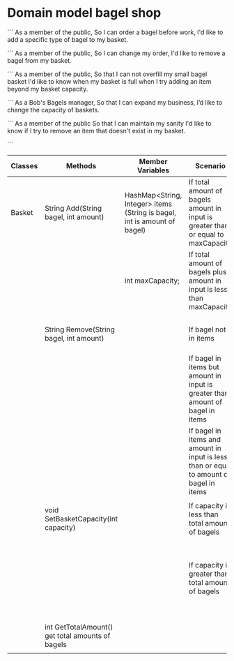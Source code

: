 # Domain model bagel shop

´´´
As a member of the public,
So I can order a bagel before work,
I'd like to add a specific type of bagel to my basket.

´´´
As a member of the public,
So I can change my order,
I'd like to remove a bagel from my basket.

´´´
As a member of the public,
So that I can not overfill my small bagel basket
I'd like to know when my basket is full when I try adding an item beyond my basket capacity.

´´´
As a Bob's Bagels manager,
So that I can expand my business,
I’d like to change the capacity of baskets.

´´´
As a member of the public
So that I can maintain my sanity
I'd like to know if I try to remove an item that doesn't exist in my basket.

´´´

| Classes | Methods                                          | Member Variables                                                         | Scenario                                                                                | Output/Result                                                                                         |
|---------|--------------------------------------------------|--------------------------------------------------------------------------|-----------------------------------------------------------------------------------------|-------------------------------------------------------------------------------------------------------|
| Basket  | String Add(String bagel, int amount)             | HashMap<String, Integer> items (String is bagel, int is amount of bagel) | If total amount of bagels amount in input is greater than or equal to maxCapacity       | Return a message saying items is full.                                                                |
|         |                                                  | int maxCapacity;                                                         | If total amount of bagels plus amount in input is less than maxCapacity                 | Adds amount of bagel to the items and Print whats added.                                              |
|         |                                                  |                                                                          |                                                                                         |                                                                                                       |
|         | String Remove(String bagel, int amount)          |                                                                          | If bagel not in items                                                                   | Return a message saying bagel is not in items                                                         |
|         |                                                  |                                                                          | If bagel in items but amount in input is greater than amount of bagel in items          | Return a message saying "you only have this amount of that type of bagel in your items"               |
|         |                                                  |                                                                          | If bagel in items and amount in input is less than or equal to amount of bagel in items | Remove amount of bagel from items and print how many of what bagel removed.                           |
|         |                                                  |                                                                          |                                                                                         |                                                                                                       |
|         | void SetBasketCapacity(int capacity)             |                                                                          | If capacity is less than total amount of bagels                                         | Change the value of maxCapacity                                                                       |
|         |                                                  |                                                                          | If capacity is greater than total amount of bagels                                      | Remove the latest added bagels to match the new size of the items and Change the value of maxCapacity |
|         |                                                  |                                                                          |                                                                                         |                                                                                                       |
|         | int GetTotalAmount() get total amounts of bagels |                                                                          |                                                                                         | return sum of values in items;                                                                        |
|         |                                                  |                                                                          |                                                                                         |                                                                                                       |

